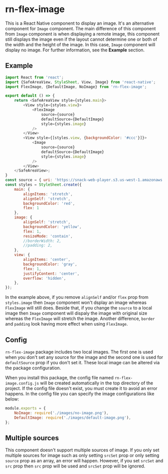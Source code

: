 # **rn-flex-image**

This is a React Native component to display an image. It's an alternative component for `Image` component. The main difference of this component
from `Image` component is when displaying a remote image, this component still displays the image even if the layout cannot determine one or
both of the width and the height of the image. In this case, `Image` component will display no image. For further information, see the
**Example** section.

## **Example**

```javascript
import React from 'react';
import {SafeAreaView, StyleSheet, View, Image} from 'react-native';
import FlexImage, {DefaultImage, NoImage} from 'rn-flex-image';

export default () => {
    return <SafeAreaView style={styles.main}>
        <View style={styles.view}>
            <FlexImage
                source={source}
                defaultSource={DefaultImage}
                style={styles.image}
            />
        </View>
        <View style={[styles.view, {backgroundColor: '#ccc'}]}>
            <Image
                source={source}
                defaultSource={DefaultImage}
                style={styles.image}
            />
        </View>
    </SafeAreaView>;
}
const source = { uri: 'https://snack-web-player.s3.us-west-1.amazonaws.com/v2/47/static/media/react-native-logo.79778b9e.png' };
const styles = StyleSheet.create({
    main: {
        alignItems: 'stretch',
        alignSelf: 'stretch', 
        backgroundColor: 'red',
        flex: 1
    },
    image: {
        alignSelf: 'stretch',
        backgroundColor: 'yellow',
        flex: 1,
        resizeMode: 'contain',
        //borderWidth: 2,
        //padding: 2,
    },
    view: {
        alignItems: 'center',
        backgroundColor: 'gray',
        flex: 1,
        justifyContent: 'center',
        overflow: 'hidden',
    },
});
```

In the example above, if you remove `alignSelf` and/or `flex` prop from `styles.image` then `Image` component won't dsplay an image whereas
`FlexImage` will still does. Beside that, if you change the `source` to a local image then `Image` component will dispaly the image with
original size whereas the `FlexImage` will stretch the image. Another difference, `border` and `padding` look having more effect when using
`FlexImage`.

## **Config**

`rn-flex-image` package includes two local images. The first one is used when you don't set any source for the image and the second one is
used for `defaultSource` prop if you don't set it. These local image can be altered via the package configuration.   
   
When you install this package, the config file named `rn-flex-image.config.js` will be created automatically in the top directory of the project.
If the config file doesn't exist, you must create it to avoid an error happens. In the config file you can specify the image configurations like
below:

```javascript
module.exports = {
    NoImage: require('./images/no-image.png'),
    DefaultImage: require('./images/default-image.png'),
};
```

## **Multiple sources**

This component doesn't support multiple sources of image. If you only set multiple sources for image such as only setting `srcSet` prop or
only setting `source` prop as an array, an error will happen. However, if you set `srcSet` and `src` prop then `src` prop will be used and
`srcSet` prop will be ignored.